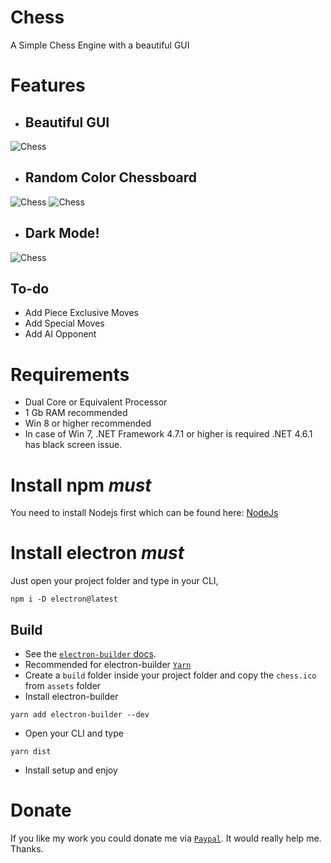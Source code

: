 # Chess
A Simple Chess Engine with a beautiful GUI

# Features
- ## Beautiful GUI 
![Chess](https://i.postimg.cc/0b3JwpmF/Annotation-2020-08-07-192738.png)
- ## Random Color Chessboard 
![Chess](https://i.postimg.cc/5XCQq6S0/Annotation-2020-08-07-192802.png) ![Chess](https://i.postimg.cc/TyvLkftc/Annotation-2020-08-07-192826.png)
- ## Dark Mode! 
![Chess](https://i.postimg.cc/f373ppFQ/Annotation-2020-08-07-192850.png)

## To-do
- Add Piece Exclusive Moves
- Add Special Moves
- Add AI Opponent

# Requirements

- Dual Core or Equivalent Processor
- 1 Gb RAM recommended
- Win 8 or higher recommended
- In case of Win 7, .NET Framework 4.7.1 or higher is required .NET 4.6.1 has black screen issue.

# Install npm _must_
You need to install Nodejs first which can be found here:
[NodeJs](https://nodejs.org)

# Install electron _must_
Just open your project folder and type in your CLI,
```
npm i -D electron@latest
```

## Build

- See the [`electron-builder` docs](https://www.electron.build/multi-platform-build).
- Recommended for electron-builder [`Yarn`](https://yarnpkg.com/en/docs/install#windows-stable)
- Create a `build` folder inside your project folder and copy the `chess.ico` from `assets` folder
- Install electron-builder
```
yarn add electron-builder --dev
```
- Open your CLI and type
```
yarn dist
```
- Install setup and enjoy

# Donate

If you like my work you could donate me via [`Paypal`](https://www.paypal.me/rijustone).
It would really help me. Thanks.

